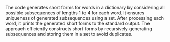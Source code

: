 
The code generates short forms for words in a dictionary by considering all possible subsequences of lengths 1 to 4 for each word. It ensures uniqueness of generated subsequences using a set. After processing each word, it prints the generated short forms to the standard output. The approach efficiently constructs short forms by recursively generating subsequences and storing them in a set to avoid duplicates.
